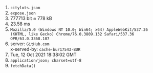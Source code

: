 1. `citylots.json`
2. `expose.json`
3. 777713 bit ≈ 778 kB
4. 23.58 ms
5. `Mozilla/5.0 (Windows NT 10.0; Win64; x64) AppleWebKit/537.36 (KHTML, like Gecko) Chrome/76.0.3809.132 Safari/537.36 OPR/63.0.3368.107`
6. server: `GitHub.com`  
   x-served-by: `cache-bur17543-BUR`
7. Tue, 12 Oct 2021 18:38:02 GMT
8. `application/json; charset=utf-8`
9. `fetchData()`
